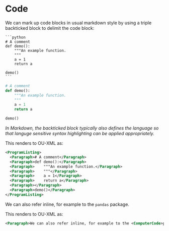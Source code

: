 # Code

We can mark up code blocks in usual markdown style by using a triple backticked block to delimit the code block:

````text
```python
# A comment
def demo():
    """An example function.
    """
    a = 1
    return a

demo()
```
````

```python
# A comment
def demo():
    """An example function.
    """
    a = 1
    return a

demo()
```

*In Markdown, the backticked block typically also defines the language so that languge sensitive syntax highlighting can be applied appropriately.*

This renders to OU-XML as:

```xml
<ProgramListing>
  <Paragraph># A comment</Paragraph>
  <Paragraph>def demo():</Paragraph>
  <Paragraph>    """An example function.</Paragraph>
  <Paragraph>    """</Paragraph>
  <Paragraph>    a = 1</Paragraph>
  <Paragraph>    return a</Paragraph>
  <Paragraph></Paragraph>
  <Paragraph>demo()</Paragraph>
</ProgramListing>
```

We can also refer inline, for example to the `pandas` package.

This renders to OU-XML as:

```xml
<Paragraph>We can also refer inline, for example to the <ComputerCode>pandas</ComputerCode> package.</Paragraph>
```
